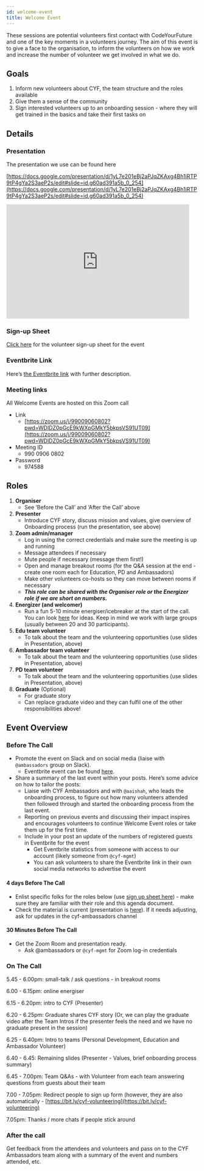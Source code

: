 ```yaml
---
id: welcome-event
title: Welcome Event
---
```


These sessions are potential volunteers first contact with CodeYourFuture and one of the key moments in a volunteers journey. The aim of this event is to give a face to the organisation, to inform the volunteers on how we work and increase the number of volunteer we get involved in what we do.

## Goals

1. Inform new volunteers about CYF, the team structure and the roles available
2. Give them a sense of the community
3. Sign interested volunteers up to an onboarding session - where they will get trained in the basics and take their first tasks on

## Details

### Presentation

The presentation we use can be found here

[https://docs.google.com/presentation/d/1yL7e201eBj2aPJqZKAxg4Bh1iRTP9tP4gYa2S3aeP2s/edit#slide=id.g60ad391a5b_0_254](https://docs.google.com/presentation/d/1yL7e201eBj2aPJqZKAxg4Bh1iRTP9tP4gYa2S3aeP2s/edit#slide=id.g60ad391a5b_0_254)

<iframe src="https://docs.google.com/presentation/d/e/2PACX-1vSea49j9wt2PTM7L_lvGpooxCf_4LYSxsAdxL00CYxnOiC5s02pKAd3Yzu-UOtP8OK6C2MyOy1OCDVd/embed?start=false&loop=false&delayms=3000" frameborder="0" width="480" height="299" allowfullscreen="true" mozallowfullscreen="true" webkitallowfullscreen="true"></iframe>

### Sign-up Sheet

[Click here](https://docs.google.com/spreadsheets/d/1rCLQlLzybu2A19Lxehhk7uV8GnUHicIhRfloSqawN4g/edit?usp=sharing) for the volunteer sign-up sheet for the event

### Eventbrite Link

Here’s [the Eventbrite link](https://www.eventbrite.co.uk/o/code-your-future-26744287653) with further description.

### Meeting links

All Welcome Events are hosted on this Zoom call

- Link
  - [https://zoom.us/j/99009060802?pwd=WDlDZ0pGcE9kWXpGMkY5bkpsVS91UT09](https://zoom.us/j/99009060802?pwd=WDlDZ0pGcE9kWXpGMkY5bkpsVS91UT09)
- Meeting ID
  - 990 0906 0802
- Password
  - 974588

## Roles

1. **Organiser**
   - See ‘Before the Call’ and ‘After the Call’ above
2. **Presenter**
   - Introduce CYF story, discuss mission and values, give overview of Onboarding process (run the presentation, see above)
3. **Zoom admin/manager**
   - Log in using the correct credentials and make sure the meeting is up and running
   - Message attendees if necessary
   - Mute people if necessary (message them first!)
   - Open and manage breakout rooms (for the Q&A session at the end - create one room each for Education, PD and Ambassadors)
   - Make other volunteers co-hosts so they can move between rooms if necessary
   - **_This role can be shared with the Organiser role or the Energizer role if we are short on numbers._**
4. **Energizer (and welcomer)**
   - Run a fun 5-10 minute energiser/icebreaker at the start of the call. You can look [here](https://docs.google.com/document/d/1r-JE1vc3QcBO27_ySArDZWgM3p0O523sHjYv-TTsNck/edit) for ideas. Keep in mind we work with large groups (usually between 20 and 30 participants).
5. **Edu team volunteer**
   - To talk about the team and the volunteering opportunities (use slides in Presentation, above)
6. **Ambassador team volunteer**
   - To talk about the team and the volunteering opportunities (use slides in Presentation, above)
7. **PD team volunteer**
   - To talk about the team and the volunteering opportunities (use slides in Presentation, above)
8. **Graduate** (Optional)
   - For graduate story
   - Can replace graduate video and they can fulfil one of the other responsibilities above!

## Event Overview

### Before The Call

- Promote the event on Slack and on social media (liaise with `@ambassadors` group on Slack).
  - Eventbrite event can be found [here](https://www.eventbrite.co.uk/e/volunteer-with-codeyourfuture-find-out-more-tickets-104630296032).
- Share a summary of the last event within your posts. Here’s some advice on how to tailor the posts:
  - Liaise with CYF Ambassadors and with `@aaishah`, who leads the onboarding process, to figure out how many volunteers attended then followed through and started the onboarding process from the last event.
  - Reporting on previous events and discussing their impact inspires and encourages volunteers to continue Welcome Event roles or take them up for the first time.
  - Include in your post an update of the numbers of registered guests in Eventbrite for the event
    - Get Eventbrite statistics from someone with access to our account (likely someone from `@cyf-mgmt`)
    - You can ask volunteers to share the Eventbrite link in their own social media networks to advertise the event

#### 4 days Before The Call

- Enlist specific folks for the roles below (use [sign up sheet here](https://docs.google.com/spreadsheets/d/1rCLQlLzybu2A19Lxehhk7uV8GnUHicIhRfloSqawN4g/edit)) - make sure they are familiar with their role and this agenda document.
- Check the material is current (presentation is [here](https://docs.google.com/presentation/d/1yL7e201eBj2aPJqZKAxg4Bh1iRTP9tP4gYa2S3aeP2s/edit#slide=id.g60ad391a5b_0_254)). If it needs adjusting, ask for updates in the cyf-ambassadors channel

#### 30 Minutes Before The Call

- Get the Zoom Room and presentation ready.
  - Ask @ambassadors or `@cyf-mgmt` for Zoom log-in credentials

### On The Call

5.45 - 6.00pm: small-talk / ask questions - in breakout rooms

6.00 - 6.15pm: online energiser

6.15 - 6.20pm: intro to CYF (Presenter)

6.20 - 6.25pm: Graduate shares CYF story (Or, we can play the graduate video after the Team Intros if the presenter feels the need and we have no graduate present in the session)

6.25 - 6.40pm: Intro to teams (Personal Development, Education and Ambassador Volunteer)

6.40 - 6.45: Remaining slides (Presenter - Values, brief onboarding process summary)

6.45 - 7.00pm: Team Q&As - with Volunteer from each team answering questions from guests about their team

7.00 - 7.05pm: Redirect people to sign up form (however, they are also automatically - [https://bit.ly/cyf-volunteering](https://bit.ly/cyf-volunteering)

7.05pm: Thanks / more chats if people stick around

### After the call

Get feedback from the attendees and volunteers and pass on to the CYF Ambassadors team along with a summary of the event and numbers attended, etc.
